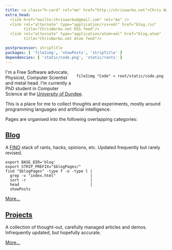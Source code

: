 ```yaml
---
title: <a class="h-card" rel="me" href="http://chriswarbo.net">Chris Warburton</a>'s Homepage
extra_head:
  <link href="mailto:chriswarbo@gmail.com" rel="me" />
  <link rel="alternate" type="application/rss+xml" href="blog.rss"
        title="ChrisWarbo.net RSS feed"/>
  <link rel="alternate" type="application/atom+xml" href="blog.atom"
        title="ChrisWarbo.net Atom feed"/>

postprocessor: stripTitle
packages: [ 'file2img', 'showPosts', 'stripTitle' ]
dependencies: [ 'static/code.png', 'static/rants' ]
---
```


<div style="float: right; margin: 0 10px 10px 10px;" >

```{.unwrap pipe="sh | pandoc -t json"}
file2img "Code" < root/static/code.png
```

</div>

I'm a Free Software advocate, Physicist, Computer Scientist and metal head. I'm
currently a PhD student in Computer Science at the
[University of Dundee](https://www.computing.dundee.ac.uk/about/staff/124).

This is a place for me to collect thoughts and experiments, mostly around
programming languages and artificial intelligence.

Pages are organised into the following overlapping categories:

## [Blog](/blog.html)

A [FINO](http://en.wikipedia.org/wiki/FINO) stack of rants, hacks, opinions,
etc. Updated frequently but rarely revised.

```{.unwrap pipe="bash | pandoc -t json"}
export BASE_DIR='blog'
export STRIP_PREFIX="$blogPages/"
find "$blogPages" -type f -o -type l |
  grep -v "index.html"               |
  sort -r                            |
  head                               |
  showPosts
```

[More...](/blog.html)

## [Projects](/projects.html)

A collection of thought-out, carefully managed articles and demos.
Infrequently updated, but hopefully accurate.

[More...](/projects.html)
